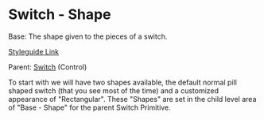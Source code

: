 # Switch - Shape

Base: The shape given to the pieces of a switch.

[Styleguide Link](https://zpl.io/2GPxAyY)

Parent: [Switch](https://github.com/able-app/docs/blob/b10f6d1205bbfb1cddfd150d1390ba848812d9d0/controls/%CE%B5%20elements/switch/switch.md) (Control)

To start with we will have two shapes available, the default normal pill shaped switch  (that you see most of the time) and a customized appearance of "Rectangular". These "Shapes" are set in the child level area of "Base - Shape" for the parent Switch Primitive.


